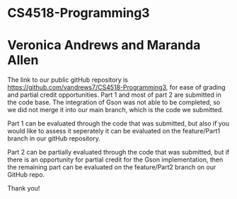 # CS4518-Programming3
# Veronica Andrews and Maranda Allen

The link to our public gitHub repository is https://github.com/vandrews7/CS4518-Programming3, for ease of grading and partial credit opportunities.
Part 1 and most of part 2 are submitted in the code base. The integration of Gson was not able to be completed, so we did not merge it into our main branch, which is the code we submitted.

Part 1 can be evaluated through the code that was submitted, but also if you would like to assess it seperately it can be evaluated on the feature/Part1 branch in our gitHub repository.

Part 2 can be partially evaluated through the code that was submitted, but if there is an opportunity for partial credit for the Gson implementation, then the remaining part can be evaluated on the feature/Part2 branch on our GitHub repo.

Thank you!